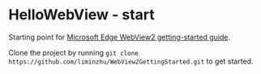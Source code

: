 # HelloWebView - start

Starting point for [Microsoft Edge WebView2 getting-started guide](https://docs.microsoft.com/en-us/microsoft-edge/hosting/webview2/gettingstarted).

Clone the project by running `git clone https://github.com/liminzhu/WebView2GettingStarted.git` to get started.